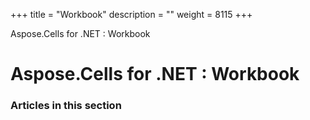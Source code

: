 +++
title = "Workbook" 
description = "" 
weight = 8115 
+++

Aspose.Cells for .NET : Workbook  

# Aspose.Cells for .NET : Workbook


### Articles in this section

           

 

